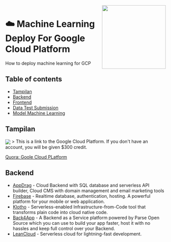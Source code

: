 <img src="https://github.com/YusufAgungPurwadi/MLGCP-Api/blob/main/Google-Cloud-Platform.jpg" align="right" height=200>

# :cloud:   Machine Learning Deploy For Google Cloud Platform

How to deploy machine learning for GCP

## Table of contents

- [Tampilan](#Tampilan)
- [Backend](#Backend)
- [Frontend](#Frontend)
- [Data Test Submission](#Data-test-submission)
- [Model Machine Learning](#Model-Machine-learning)

## Tampilan
<img src= "https://github.com/YusufAgungPurwadi/MLGCP-Api/blob/main/Tampilan.png" align="center">
> This is a link to the Google Cloud Platform. If you don't have an account, you will be given $300 credit.

[Quora: Goole Cloud PLatform](https://www.quora.com/What-is-serverless-computing)

## Backend

* [AppDrag](https://appdrag.com) - Cloud Backend with SQL database and serverless API builder, Cloud CMS with domain management and email marketing tools
* [Firebase](https://www.firebase.com) - Realtime database, authentication, hosting. A powerful platform for your mobile or web application.
* [Klotho](https://github.com/KlothoPlatform/klotho) - Serverless-enabled Infrastructure-from-Code tool that transforms plain code into cloud native code.
* [Back4App](https://www.back4app.com) - A Backend as a Service platform powered by Parse Open Source which you can use to build your app faster, host it with no hassles and keep full control over your Backend.
* [LeanCloud](https://leancloud.app) - Serverless cloud for lightning-fast development.

